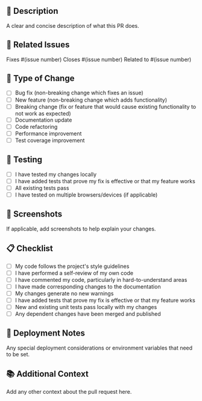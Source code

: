 ## 📝 Description
A clear and concise description of what this PR does.

## 🔗 Related Issues
Fixes #(issue number)
Closes #(issue number)
Related to #(issue number)

## 🎯 Type of Change
- [ ] Bug fix (non-breaking change which fixes an issue)
- [ ] New feature (non-breaking change which adds functionality)
- [ ] Breaking change (fix or feature that would cause existing functionality to not work as expected)
- [ ] Documentation update
- [ ] Code refactoring
- [ ] Performance improvement
- [ ] Test coverage improvement

## 🧪 Testing
- [ ] I have tested my changes locally
- [ ] I have added tests that prove my fix is effective or that my feature works
- [ ] All existing tests pass
- [ ] I have tested on multiple browsers/devices (if applicable)

## 📸 Screenshots
If applicable, add screenshots to help explain your changes.

## 📋 Checklist
- [ ] My code follows the project's style guidelines
- [ ] I have performed a self-review of my own code
- [ ] I have commented my code, particularly in hard-to-understand areas
- [ ] I have made corresponding changes to the documentation
- [ ] My changes generate no new warnings
- [ ] I have added tests that prove my fix is effective or that my feature works
- [ ] New and existing unit tests pass locally with my changes
- [ ] Any dependent changes have been merged and published

## 🚀 Deployment Notes
Any special deployment considerations or environment variables that need to be set.

## 📚 Additional Context
Add any other context about the pull request here.
